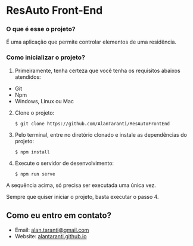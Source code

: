 # ResAuto Front-End

### O que é esse o projeto?

É uma aplicação que permite controlar elementos de uma residência.

### Como inicializar o projeto?

1. Primeiramente, tenha certeza que você tenha os requisitos abaixos atendidos:
- Git
- Npm
- Windows, Linux ou Mac

2. Clone o projeto:

    `$ git clone https://github.com/AlanTaranti/ResAutoFrontEnd`

3. Pelo terminal, entre no diretório clonado e instale as dependências do projeto:

	`$ npm install`

4. Execute o servidor de desenvolvimento:
    
    `$ npm run serve` 

A sequência acima, só precisa ser executada uma única vez.

Sempre que quiser iniciar o projeto, basta executar o passo 4.

## Como eu entro em contato?
* Email: [alan.taranti@gmail.com](mailto:alan.taranti@gmail.com)
* Website: <a href="http://alantaranti.github.io" target="_blank">alantaranti.github.io</a>
